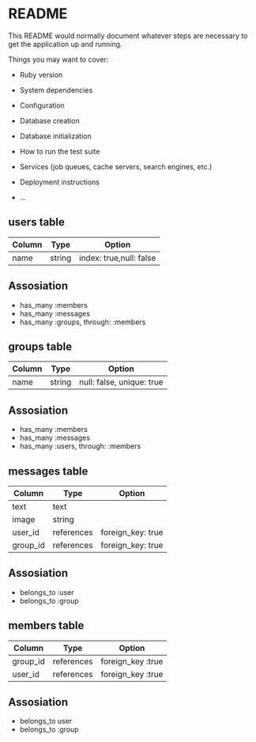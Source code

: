 # README

This README would normally document whatever steps are necessary to get the
application up and running.

Things you may want to cover:

* Ruby version

* System dependencies

* Configuration

* Database creation

* Database initialization

* How to run the test suite

* Services (job queues, cache servers, search engines, etc.)

* Deployment instructions

* ...

## users table
|Column|Type|Option|
|------|----|------|
|name|string|index: true,null: false|


## Assosiation
- has_many :members
- has_many :messages
- has_many :groups, through: :members

## groups table
|Column|Type|Option|
|------|----|------|
|name|string|null: false, unique: true|

## Assosiation
- has_many :members
- has_many :messages
- has_many :users, through: :members


## messages table
|Column|Type|Option|
|------|----|------|
|text|text||
|image|string||
|user_id|references|foreign_key: true|
|group_id|references|foreign_key: true|

## Assosiation
- belongs_to :user
- belongs_to :group

## members table
|Column|Type|Option|
|------|----|------|
|group_id|references|foreign_key :true
|user_id|references|foreign_key :true|

## Assosiation
- belongs_to user
- belongs_to :group
